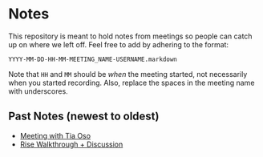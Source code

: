 # Notes

This repository is meant to hold notes from meetings so people can catch up on
where we left off. Feel free to add by adhering to the format:

    YYYY-MM-DD-HH-MM-MEETING_NAME-USERNAME.markdown

Note that `HH` and `MM` should be _when_ the meeting started, not necessarily
when you started recording. Also, replace the spaces in the meeting name with
underscores.

## Past Notes (newest to oldest)
  *  [Meeting with Tia Oso](users/2015-01-30-Meeting_With_Tia_Oso-odorsey.markdown)
  *  [Rise Walkthrough + Discussion](./2015-01-25-Rise_App_Walkthrough-jalcine.markdown)
